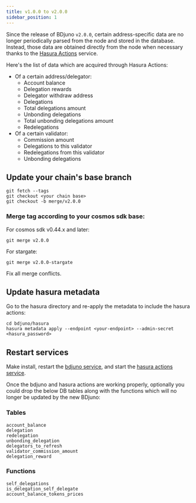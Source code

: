 ```yaml
---
title: v1.0.0 to v2.0.0
sidebar_position: 1
---
```


Since the release of BDjuno `v2.0.0`, certain address-specific data are no longer periodically parsed from the node and stored in the database. 
Instead, those data are obtained directly from the node when necessary thanks to the [Hasura Actions](https://hasura.io/docs/latest/graphql/core/actions/index.html) service.

Here's the list of data which are acquired through Hasura Actions:
- Of a certain address/delegator:
    - Account balance
    - Delegation rewards
    - Delegator withdraw address
    - Delegations
    - Total delegations amount
    - Unbonding delegations
    - Total unbonding delegations amount
    - Redelegations
- Of a certain validator:
    - Commission amount
    - Delegations to this validator
    - Redelegations from this validator
    - Unbonding delegations

## Update your chain's base branch
```
git fetch --tags
git checkout <your chain base>
git checkout -b merge/v2.0.0
```
### Merge tag according to your cosmos sdk base: 
For cosmos sdk v0.44.x and later:
```
git merge v2.0.0
```
For stargate:
```
git merge v2.0.0-stargate
```
Fix all merge conflicts.

## Update hasura metadata
Go to the hasura directory and re-apply the metadata to include the hasura actions:
```
cd bdjuno/hasura
hasura metadata apply --endpoint <your-endpoint> --admin-secret <hasura_password>
```

## Restart services
Make install, restart the [bdjuno service](../setup#running-bdjuno), and 
start the [hasura actions service](../hasura#start-hasura-actions). 

Once the bdjuno and hasura actions are working properly, optionally
you could drop the below DB tables along with the functions which will no longer be updated by the new BDjuno:

### Tables
```
account_balance
delegation
redelegation
unbonding_delegation
delegators_to_refresh
validator_commission_amount
delegation_reward
```

### Functions
```
self_delegations
is_delegation_self_delegate
account_balance_tokens_prices
```